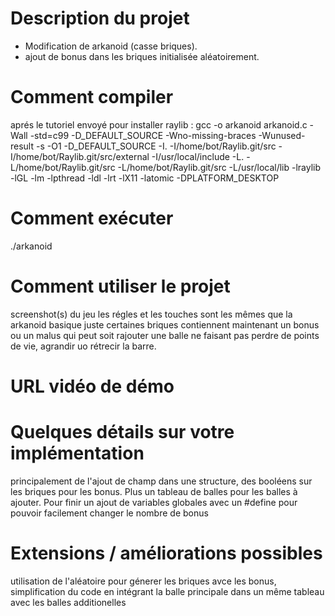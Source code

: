 # Description du projet
- Modification de arkanoid (casse briques).
- ajout de bonus dans les briques initialisée aléatoirement.
# Comment compiler
aprés le tutoriel envoyé pour installer raylib : 
gcc -o arkanoid arkanoid.c -Wall -std=c99 -D_DEFAULT_SOURCE -Wno-missing-braces -Wunused-result -s -O1 -D_DEFAULT_SOURCE -I. -I/home/bot/Raylib.git/src -I/home/bot/Raylib.git/src/external -I/usr/local/include -L. -L/home/bot/Raylib.git/src -L/home/bot/Raylib.git/src -L/usr/local/lib -lraylib -lGL -lm -lpthread -ldl -lrt -lX11 -latomic -DPLATFORM_DESKTOP

# Comment exécuter
./arkanoid

# Comment utiliser le projet
screenshot(s) du jeu
les régles et les touches sont les mêmes que la arkanoid basique juste certaines briques contiennent maintenant un bonus ou un malus qui peut soit rajouter une balle ne faisant pas perdre de points de vie, agrandir uo rétrecir la barre.
# URL vidéo de démo
# Quelques détails sur votre implémentation
principalement de l'ajout de champ dans une structure, des booléens sur les briques pour les bonus. Plus un tableau de balles pour les balles à ajouter. Pour finir un ajout de variables globales avec un #define pour pouvoir facilement changer le nombre de bonus

# Extensions / améliorations possibles
utilisation de l'aléatoire pour génerer les briques avce les bonus, simplification du code en intégrant la balle principale dans un même tableau avec les balles additionelles
